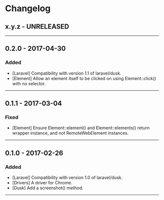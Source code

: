 Changelog
=========

## x.y.z - UNRELEASED

--------

## 0.2.0 - 2017-04-30

### Added

* [Laravel] Compatibility with version 1.1 of laravel/dusk.
* [Element] Allow an element itself to be clicked on using Element::click() with no selector.

--------

## 0.1.1 - 2017-03-04

### Fixed

* [Element] Ensure Element::element() and Element::elements() return wrapper instance, and not RemoteWebElement instances.

--------

## 0.1.0 - 2017-02-26

### Added

* [Laravel] Compatibility with version 1.0 of laravel/dusk.
* [Drivers] A driver for Chrome.
* [Dusk] Add a screenshot() method.

--------
